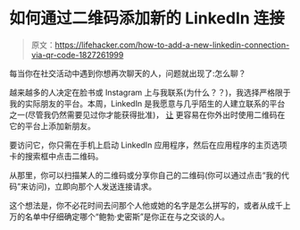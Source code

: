 # 如何通过二维码添加新的 LinkedIn 连接

> 原文：<https://lifehacker.com/how-to-add-a-new-linkedin-connection-via-qr-code-1827261999>

每当你在社交活动中遇到你想再次聊天的人，问题就出现了:怎么聊？



越来越多的人决定在脸书或 Instagram 上与我联系(为什么？？)，我选择严格限于我的实际朋友的平台。本周，LinkedIn 是我愿意与几乎陌生的人建立联系的平台之一(尽管我仍然需要见过你才能获得批准)， [让](https://blog.linkedin.com/2018/june/27/turn-your-offline-conversations-into-online-connections-with-linkedin) 更容易在你外出时使用二维码在它的平台上添加新朋友。

要访问它，你只需在手机上启动 LinkedIn 应用程序，然后在应用程序的主页选项卡的搜索框中点击二维码。

从那里，你可以扫描某人的二维码或分享你自己的二维码(你可以通过点击“我的代码”来访问)，立即向那个人发送连接请求。

这个想法是，你不必花时间去问那个人他或她的名字是怎么拼写的，或者从成千上万的名单中仔细确定哪个“鲍勃·史密斯”是你正在与之交谈的人。
